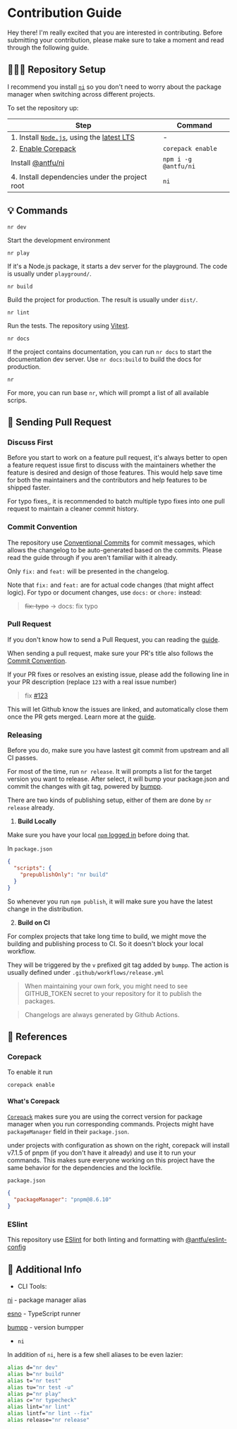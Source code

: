 # Contribution Guide

Hey there! I'm really excited that you are interested in contributing. Before submitting your contribution, please make sure to take a moment and read through the following guide.

## 👨🏻‍💻 Repository Setup

I recommend you install [`ni`](https://github.com/antfu/ni) so you don't need to worry about the package manager when switching across different projects.

To set the repository up:

| Step | Command
| - | - 
| 1. Install [`Node.js`](https://nodejs.org/en/about/releases/), using the [latest LTS](https://nodejs.org/en/about/releases/) | -
| 2. [Enable Corepack](#Corepack) | `corepack enable`
| Install [@antfu/ni](https://github.com/antfu/ni) | `npm i -g @antfu/ni`
| 4. Install dependencies under the project root | `ni`

## 💡 Commands

`nr dev`

Start the development environment

`nr play`

If it's a Node.js package, it starts a dev server for the playground. The code is usually under `playground/`.

`nr build`

Build the project for production. The result is usually under `dist/`.

`nr lint`

Run the tests. The repository using [Vitest](https://vitest.dev/).

`nr docs`

If the project contains documentation, you can run `nr docs` to start the documentation dev server. Use `nr docs:build` to build the docs for production.

`nr`

For more, you can run base `nr`, which will prompt a list of all available scrips.

## 🙌 Sending Pull Request

### Discuss First

Before you start to work on a feature pull request, it's always better to open a feature request issue first to discuss with the maintainers whether the feature is desired and design of those features. This would help save time for both the maintainers and the contributors and help features to be shipped faster.

For typo fixes,, it is recommended to batch multiple typo fixes into one pull request to maintain a cleaner commit history.

### Commit Convention

The repository use [Conventional Commits](https://www.conventionalcommits.org/) for commit messages, which allows the changelog to be auto-generated based on the commits. Please read the guide through if you aren't familiar with it already.

Only `fix:` and `feat:` will be presented in the changelog.

Note that `fix:` and `feat:` are for actual code changes (that might affect logic). For typo or document changes, use `docs:` or `chore:` instead:

> ~~fix: typo~~ -> docs: fix typo

### Pull Request

If you don't know how to send a Pull Request, you can reading the [guide](https://docs.github.com/en/pull-requests/collaborating-with-pull-requests/proposing-changes-to-your-work-with-pull-requests/creating-a-pull-request).

When sending a pull request, make sure your PR's title also follows the [Commit Convention](#Commit-Convention).

If your PR fixes or resolves an existing issue, please add the following line in your PR description (replace `123` with a real issue number)

> fix [#123]()

This will let Github know the issues are linked, and automatically close them once the PR gets merged. Learn more at the [guide](https://docs.github.com/en/issues/tracking-your-work-with-issues/linking-a-pull-request-to-an-issue#linking-a-pull-request-to-an-issue-using-a-keyword).

### Releasing

Before you do, make sure you have lastest git commit from upstream and all CI passes.

For most of the time, run `nr release`. It will prompts a list for the target version you want to release. After select, it will bump your package.json and commit the changes with git tag, powered by [bumpp](https://github.com/antfu/bumpp).

There are two kinds of publishing setup, either of them are done by `nr release` already.

1. **Build Locally**

Make sure you have your local [`npm` logged in](http://npm.github.io/installation-setup-docs/installing/logging-in-and-out.html) before doing that.

In `package.json`

```json
{
  "scripts": {
    "prepublishOnly": "nr build"
  }
}
```

So whenever you run `npm publish`, it will make sure you have the latest change in the distribution.

2. **Build on CI**

For complex projects that take long time to build, we might move the building and publishing process to CI. So it doesn't block your local workflow.

They will be triggered by the `v` prefixed git tag added by `bumpp`. The action is usually defined under `.github/workflows/release.yml`

> When maintaining your own fork, you might need to see GITHUB_TOKEN secret to your repository for it to publish the packages.

> Changelogs are always generated by Github Actions.

## 📗 References

### Corepack

To enable it run

```sh
corepack enable
```

#### What's Corepack

[`Corepack`](https://nodejs.org/api/corepack.html) makes sure you are using the correct version for package manager when you run corresponding commands. Projects might have `packageManager` field in their `package.json`.

under projects with configuration as shown on the right, corepack will install v7.1.5 of pnpm (if you don't have it already) and use it to run your commands. This makes sure everyone working on this project have the same behavior for the dependencies and the lockfile.

`package.json`

```json
{
  "packageManager": "pnpm@8.6.10"
}
```

### ESlint

This repository use [ESlint](https://eslint.org/) for both linting and formatting with [@antfu/eslint-config](https://github.com/antfu/eslint-config)

## 📝 Additional Info

- CLI Tools:

[ni](https://github.com/antfu/ni) - package manager alias

[esno](https://github.com/antfu/esno) - TypeScript runner

[bumpp](https://github.com/antfu/bumpp) - version bumpper


- `ni`

In addition of `ni`, here is a few shell aliases to be even lazier:

```sh
alias d="nr dev"
alias b="nr build"
alias t="nr test"
alias tu="nr test -u"
alias p="nr play"
alias c="nr typecheck"
alias lint="nr lint"
alias lintf="nr lint --fix"
alias release="nr release"
```
